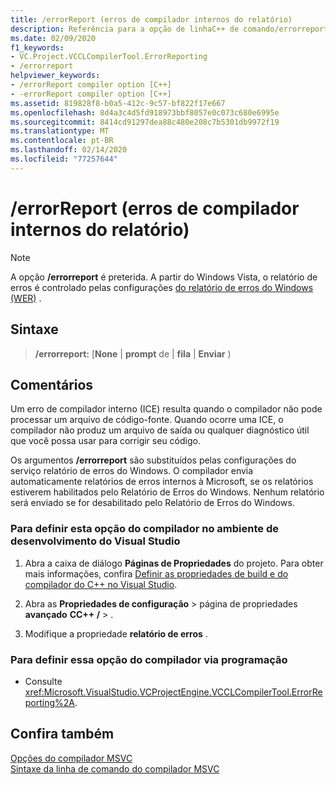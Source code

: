 ```yaml
---
title: /errorReport (erros de compilador internos do relatório)
description: Referência para a opção de linhaC++ de comando/errorreport do Microsoft C/Compiler.
ms.date: 02/09/2020
f1_keywords:
- VC.Project.VCCLCompilerTool.ErrorReporting
- /errorreport
helpviewer_keywords:
- /errorReport compiler option [C++]
- -errorReport compiler option [C++]
ms.assetid: 819828f8-b0a5-412c-9c57-bf822f17e667
ms.openlocfilehash: 8d4a3c4d5fd918973bbf8057e0c073c680e6995e
ms.sourcegitcommit: 8414cd91297dea88c480e208c7b5301db9972f19
ms.translationtype: MT
ms.contentlocale: pt-BR
ms.lasthandoff: 02/14/2020
ms.locfileid: "77257644"
---
```

# <a name="errorreport-report-internal-compiler-errors"></a>/errorReport (erros de compilador internos do relatório)

> [!NOTE]
> A opção **/errorreport** é preterida. A partir do Windows Vista, o relatório de erros é controlado pelas configurações [do relatório de erros do Windows (WER)](/windows/win32/wer/windows-error-reporting) .

## <a name="syntax"></a>Sintaxe

> **/errorreport:** \[**None** \| **prompt** de \| **fila** \| **Enviar** )

## <a name="remarks"></a>Comentários

Um erro de compilador interno (ICE) resulta quando o compilador não pode processar um arquivo de código-fonte. Quando ocorre uma ICE, o compilador não produz um arquivo de saída ou qualquer diagnóstico útil que você possa usar para corrigir seu código.

Os argumentos **/errorreport** são substituídos pelas configurações do serviço relatório de erros do Windows. O compilador envia automaticamente relatórios de erros internos à Microsoft, se os relatórios estiverem habilitados pelo Relatório de Erros do Windows. Nenhum relatório será enviado se for desabilitado pelo Relatório de Erros do Windows.


### <a name="to-set-this-compiler-option-in-the-visual-studio-development-environment"></a>Para definir esta opção do compilador no ambiente de desenvolvimento do Visual Studio

1. Abra a caixa de diálogo **Páginas de Propriedades** do projeto. Para obter mais informações, confira [Definir as propriedades de build e do compilador do C++ no Visual Studio](../working-with-project-properties.md).

1. Abra as **Propriedades de configuração** > página de propriedades **avançado** **CC++ /**  > .

1. Modifique a propriedade **relatório de erros** .

### <a name="to-set-this-compiler-option-programmatically"></a>Para definir essa opção do compilador via programação

- Consulte <xref:Microsoft.VisualStudio.VCProjectEngine.VCCLCompilerTool.ErrorReporting%2A>.

## <a name="see-also"></a>Confira também

[Opções do compilador MSVC](compiler-options.md)\
[Sintaxe da linha de comando do compilador MSVC](compiler-command-line-syntax.md)
